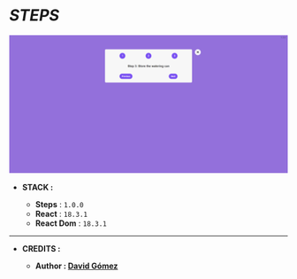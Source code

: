 # _STEPS_

![THUMBNAIL](resources/img/Thumbnail.png)

- **STACK :**

  - **Steps** : `1.0.0`
  - **React** : `18.3.1`
  - **React Dom** : `18.3.1`

---

- **CREDITS :**

  - **Author : [David Gómez](https://github.com/DavidGomezToca)**